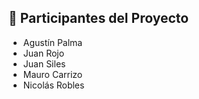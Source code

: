## 🤝 Participantes del Proyecto
- Agustín Palma
- Juan Rojo
- Juan Siles
- Mauro Carrizo
- Nicolás Robles
